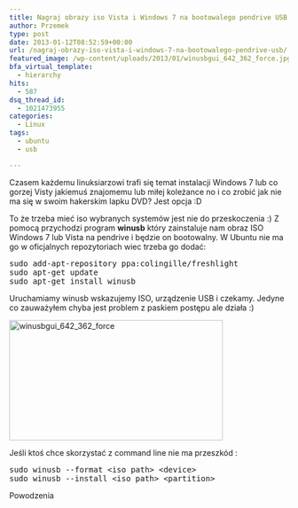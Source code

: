 ```yaml
---
title: Nagraj obrazy iso Vista i Windows 7 na bootowalego pendrive USB
author: Przemek
type: post
date: 2013-01-12T08:52:59+00:00
url: /nagraj-obrazy-iso-vista-i-windows-7-na-bootowalego-pendrive-usb/
featured_image: /wp-content/uploads/2013/01/winusbgui_642_362_force.jpg
bfa_virtual_template:
  - hierarchy
hits:
  - 587
dsq_thread_id:
  - 1021473955
categories:
  - Linux
tags:
  - ubuntu
  - usb

---
```

<p style="text-align: left;">
  Czasem każdemu linuksiarzowi trafi się temat instalacji Windows 7 lub co gorzej Visty jakiemuś znajomemu lub miłej koleżance no i co zrobić jak nie ma się w swoim hakerskim lapku DVD? Jest opcja :D
</p>

<p style="text-align: left;">
  <!--more-->
</p>

<p style="text-align: left;">
  To że trzeba mieć iso wybranych systemów jest nie do przeskoczenia :) Z pomocą przychodzi program <strong>winusb</strong> który zainstaluje nam obraz ISO Windows 7 lub Vista na pendrive i będzie on bootowalny. W Ubuntu nie ma go w oficjalnych repozytoriach wiec trzeba go dodać:
</p>

<pre class="lang:default decode:true">sudo add-apt-repository ppa:colingille/freshlight
sudo apt-get update
sudo apt-get install winusb</pre>

Uruchamiamy winusb wskazujemy ISO, urządzenie USB i czekamy. Jedyne co zauważyłem chyba jest problem z paskiem postępu ale działa :)

<a href="http://techfreak.pl/nagraj-obrazy-iso-vista-i-windows-7-na-bootowalego-pendrive-usb/winusbgui_642_362_force/" rel="attachment wp-att-1332"><img alt="winusbgui_642_362_force" src="http://techfreak.pl/wp-content/uploads/2013/01/winusbgui_642_362_force.jpg" width="385" height="217" /></a>

Jeśli ktoś chce skorzystać z command line nie ma przeszkód :

<pre class="lang:default decode:true">sudo winusb --format &lt;iso path&gt; &lt;device&gt;
sudo winusb --install &lt;iso path&gt; &lt;partition&gt;</pre>

Powodzenia

<p style="text-align: left;">
  <p style="text-align: left;">
